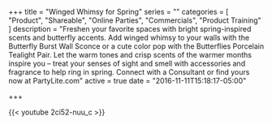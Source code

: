+++
title = "Winged Whimsy for Spring"
series = ""
categories = [
  "Product",
  "Shareable", 
 "Online Parties",
  "Commercials",
  "Product Training"
]
description = "Freshen your favorite spaces with bright spring-inspired scents and butterfly accents. Add winged whimsy to your walls with the Butterfly Burst Wall Sconce or a cute color pop with the Butterflies Porcelain Tealight Pair. Let the warm tones and crisp scents of the warmer months inspire you – treat your senses of sight and smell with accessories and fragrance to help ring in spring. Connect with a Consultant or find yours now at PartyLite.com"
active = true
date = "2016-11-11T15:18:17-05:00"

+++

{{< youtube 2ci52-nuu_c >}}
